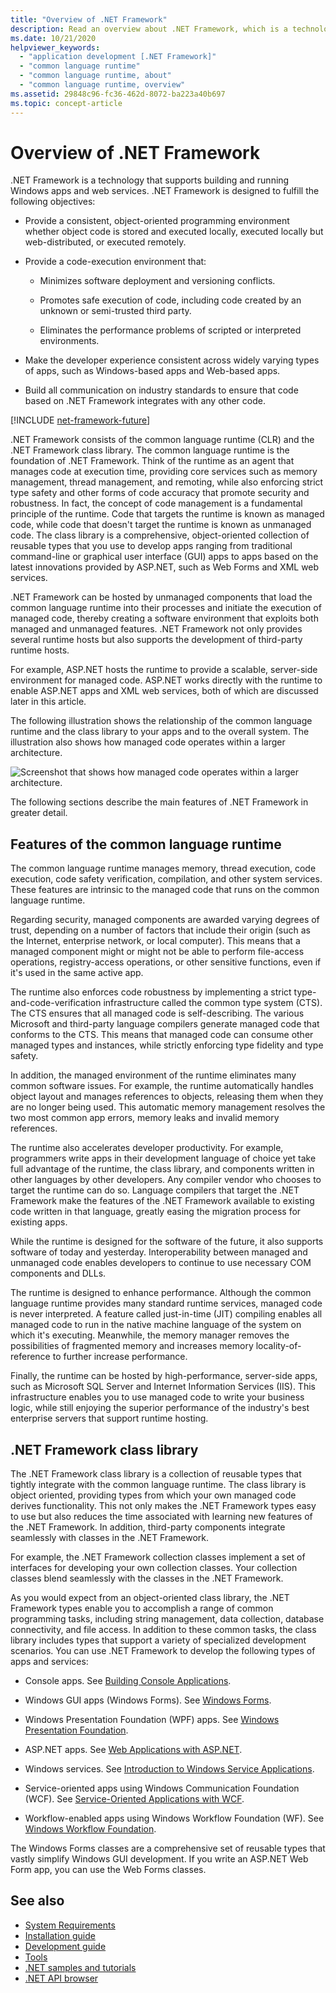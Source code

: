 ```yaml
---
title: "Overview of .NET Framework"
description: Read an overview about .NET Framework, which is a technology that supports building and running Windows apps and web services.
ms.date: 10/21/2020
helpviewer_keywords:
  - "application development [.NET Framework]"
  - "common language runtime"
  - "common language runtime, about"
  - "common language runtime, overview"
ms.assetid: 29848c96-fc36-462d-8072-ba223a40b697
ms.topic: concept-article
---
```

# Overview of .NET Framework

.NET Framework is a technology that supports building and running Windows apps and web services. .NET Framework is designed to fulfill the following objectives:

- Provide a consistent, object-oriented programming environment whether object code is stored and executed locally, executed locally but web-distributed, or executed remotely.

- Provide a code-execution environment that:

  - Minimizes software deployment and versioning conflicts.

  - Promotes safe execution of code, including code created by an unknown or semi-trusted third party.

  - Eliminates the performance problems of scripted or interpreted environments.

- Make the developer experience consistent across widely varying types of apps, such as Windows-based apps and Web-based apps.

- Build all communication on industry standards to ensure that code based on .NET Framework integrates with any other code.

[!INCLUDE [net-framework-future](../../../includes/net-framework-future.md)]

.NET Framework consists of the common language runtime (CLR) and the .NET Framework class library. The common language runtime is the foundation of .NET Framework. Think of the runtime as an agent that manages code at execution time, providing core services such as memory management, thread management, and remoting, while also enforcing strict type safety and other forms of code accuracy that promote security and robustness. In fact, the concept of code management is a fundamental principle of the runtime. Code that targets the runtime is known as managed code, while code that doesn't target the runtime is known as unmanaged code. The class library is a comprehensive, object-oriented collection of reusable types that you use to develop apps ranging from traditional command-line or graphical user interface (GUI) apps to apps based on the latest innovations provided by ASP.NET, such as Web Forms and XML web services.

.NET Framework can be hosted by unmanaged components that load the common language runtime into their processes and initiate the execution of managed code, thereby creating a software environment that exploits both managed and unmanaged features. .NET Framework not only provides several runtime hosts but also supports the development of third-party runtime hosts.

For example, ASP.NET hosts the runtime to provide a scalable, server-side environment for managed code. ASP.NET works directly with the runtime to enable ASP.NET apps and XML web services, both of which are discussed later in this article.

The following illustration shows the relationship of the common language runtime and the class library to your apps and to the overall system. The illustration also shows how managed code operates within a larger architecture.

![Screenshot that shows how managed code operates within a larger architecture.](./media/overview/language-runtime-class-library-relationship.gif)

The following sections describe the main features of .NET Framework in greater detail.

## Features of the common language runtime

The common language runtime manages memory, thread execution, code execution, code safety verification, compilation, and other system services. These features are intrinsic to the managed code that runs on the common language runtime.

Regarding security, managed components are awarded varying degrees of trust, depending on a number of factors that include their origin (such as the Internet, enterprise network, or local computer). This means that a managed component might or might not be able to perform file-access operations, registry-access operations, or other sensitive functions, even if it's used in the same active app.

The runtime also enforces code robustness by implementing a strict type-and-code-verification infrastructure called the common type system (CTS). The CTS ensures that all managed code is self-describing. The various Microsoft and third-party language compilers generate managed code that conforms to the CTS. This means that managed code can consume other managed types and instances, while strictly enforcing type fidelity and type safety.

In addition, the managed environment of the runtime eliminates many common software issues. For example, the runtime automatically handles object layout and manages references to objects, releasing them when they are no longer being used. This automatic memory management resolves the two most common app errors, memory leaks and invalid memory references.

The runtime also accelerates developer productivity. For example, programmers write apps in their development language of choice yet take full advantage of the runtime, the class library, and components written in other languages by other developers. Any compiler vendor who chooses to target the runtime can do so. Language compilers that target the .NET Framework make the features of the .NET Framework available to existing code written in that language, greatly easing the migration process for existing apps.

While the runtime is designed for the software of the future, it also supports software of today and yesterday. Interoperability between managed and unmanaged code enables developers to continue to use necessary COM components and DLLs.

The runtime is designed to enhance performance. Although the common language runtime provides many standard runtime services, managed code is never interpreted. A feature called just-in-time (JIT) compiling enables all managed code to run in the native machine language of the system on which it's executing. Meanwhile, the memory manager removes the possibilities of fragmented memory and increases memory locality-of-reference to further increase performance.

Finally, the runtime can be hosted by high-performance, server-side apps, such as Microsoft SQL Server and Internet Information Services (IIS). This infrastructure enables you to use managed code to write your business logic, while still enjoying the superior performance of the industry's best enterprise servers that support runtime hosting.

## .NET Framework class library

The .NET Framework class library is a collection of reusable types that tightly integrate with the common language runtime. The class library is object oriented, providing types from which your own managed code derives functionality. This not only makes the .NET Framework types easy to use but also reduces the time associated with learning new features of the .NET Framework. In addition, third-party components integrate seamlessly with classes in the .NET Framework.

For example, the .NET Framework collection classes implement a set of interfaces for developing your own collection classes. Your collection classes blend seamlessly with the classes in the .NET Framework.

As you would expect from an object-oriented class library, the .NET Framework types enable you to accomplish a range of common programming tasks, including string management, data collection, database connectivity, and file access. In addition to these common tasks, the class library includes types that support a variety of specialized development scenarios. You can use .NET Framework to develop the following types of apps and services:

- Console apps. See [Building Console Applications](../../standard/building-console-apps.md).

- Windows GUI apps (Windows Forms). See [Windows Forms](/dotnet/desktop/winforms/).

- Windows Presentation Foundation (WPF) apps. See [Windows Presentation Foundation](/dotnet/desktop/wpf/).

- ASP.NET apps. See [Web Applications with ASP.NET](../develop-web-apps-with-aspnet.md).

- Windows services. See [Introduction to Windows Service Applications](../windows-services/introduction-to-windows-service-applications.md).

- Service-oriented apps using Windows Communication Foundation (WCF). See [Service-Oriented Applications with WCF](../wcf/index.md).

- Workflow-enabled apps using Windows Workflow Foundation (WF). See [Windows Workflow Foundation](../windows-workflow-foundation/index.md).

The Windows Forms classes are a comprehensive set of reusable types that vastly simplify Windows GUI development. If you write an ASP.NET Web Form app, you can use the Web Forms classes.

## See also

- [System Requirements](system-requirements.md)
- [Installation guide](../install/index.md)
- [Development guide](../development-guide.md)
- [Tools](../tools/index.md)
- [.NET samples and tutorials](../../samples-and-tutorials/index.md)
- [.NET API browser](../../../api/index.md)
